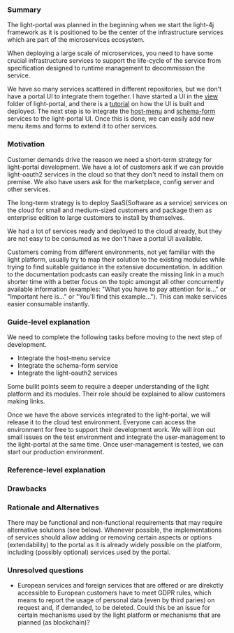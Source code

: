 ### Summary

The light-portal was planned in the beginning when we start the light-4j framework as it is positioned to be the center of the infrastructure services which are part of the microservices ecosystem. 

When deploying a large scale of microservices, you need to have some crucial infrastructure services to support the life-cycle of the service from specification designed to runtime management to decommission the service. 

We have so many services scattered in different repositories, but we don't have a portal UI to integrate them together. I have started a UI in the [view](https://github.com/networknt/light-portal/tree/master/view) folder of light-portal, and there is a [tutorial](https://doc.networknt.com/tutorial/portal/view/) on how the UI is built and deployed. The next step is to integrate the [host-menu](https://github.com/networknt/light-portal/tree/master/host-menu) and [schema-form](https://github.com/networknt/light-portal/tree/master/schema-form) services to the light-portal UI. Once this is done, we can easily add new menu items and forms to extend it to other services. 

### Motivation

Customer demands drive the reason we need a short-term strategy for light-portal development.  We have a lot of customers ask if we can provide light-oauth2 services in the cloud so that they don't need to install them on premise. We also have users ask for the marketplace, config server and other services. 

The long-term strategy is to deploy SaaS(Software as a service) services on the cloud for small and medium-sized customers and package them as enterprise edition to large customers to install by themselves. 

We had a lot of services ready and deployed to the cloud already, but they are not easy to be consumed as we don't have a portal UI available. 

Customers coming from different environments, not yet familiar with the light platform, usually try to map their solution to the existing modules while trying to find suitable guidance in the extensive documentation. In addition to the documentation podcasts can easily create the missing link in a much shorter time with a better focus on the topic amongst all other concurrently available information (examples: "What you have to pay attention for is..." or "Important here is..." or "You'll find this example..."). This can make services easier consumable instantly.

### Guide-level explanation

We need to complete the following tasks before moving to the next step of development. 

* Integrate the host-menu service
* Integrate the schema-form service
* Integrate the light-oauth2 services

Some bullit points seem to require a deeper understanding of the light platform and its modules. Their role should be explained to allow customers making links.

Once we have the above services integrated to the light-portal, we will release it to the cloud test environment. Everyone can access the environment for free to support their development work. We will iron out small issues on the test environment and integrate the user-management to the light-portal at the same time. Once user-management is tested, we can start our production environment. 

### Reference-level explanation



### Drawbacks


### Rationale and Alternatives

There may be functional and non-functional requirements that may require alternative solutions (see below). Whenever possible, the implementations of services should allow adding or removing certain aspects or options (extendability) to the portal as it is already widely possible on the platform, including (possibly optional) services used by the portal.

### Unresolved questions

* European services and foreign services that are offered or are direkctly accessible to European customers have to meet GDPR rules, which means to report the usage of personal data (even by third paries) on request and, if demanded, to be deleted. Could this be an issue for certain mechanisms used by the light platform or mechanisms that are planned (as blockchain)?
